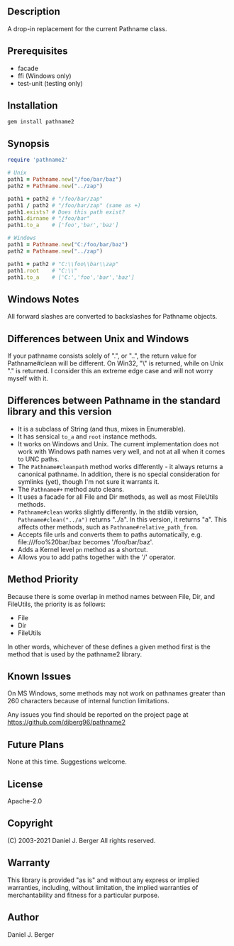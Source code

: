 ## Description
A drop-in replacement for the current Pathname class.

## Prerequisites
* facade
* ffi (Windows only)
* test-unit (testing only)
   
## Installation
`gem install pathname2`

## Synopsis
```ruby
require 'pathname2'

# Unix
path1 = Pathname.new("/foo/bar/baz")
path2 = Pathname.new("../zap")

path1 + path2 # "/foo/bar/zap"
path1 / path2 # "/foo/bar/zap" (same as +)
path1.exists? # Does this path exist?
path1.dirname # "/foo/bar"
path1.to_a    # ['foo','bar','baz']

# Windows
path1 = Pathname.new("C:/foo/bar/baz")
path2 = Pathname.new("../zap")

path1 + path2 # "C:\\foo\\bar\\zap"
path1.root    # "C:\\"
path1.to_a    # ['C:','foo','bar','baz']
```

## Windows Notes
All forward slashes are converted to backslashes for Pathname objects.

## Differences between Unix and Windows
  If your pathname consists solely of ".", or "..", the return
  value for Pathname#clean will be different. On Win32, "\\" is returned,
  while on Unix "." is returned.  I consider this an extreme edge case and
  will not worry myself with it.

## Differences between Pathname in the standard library and this version
* It is a subclass of String (and thus, mixes in Enumerable).
* It has sensical `to_a` and `root` instance methods.
* It works on Windows and Unix. The current implementation does not work
  with Windows path names very well, and not at all when it comes to UNC
  paths.
* The `Pathname#cleanpath` method works differently - it always returns
  a canonical pathname. In addition, there is no special consideration
  for symlinks (yet), though I'm not sure it warrants it.
* The `Pathname#+` method auto cleans.
* It uses a facade for all File and Dir methods, as well as most FileUtils
  methods.
* `Pathname#clean` works slightly differently. In the stdlib version,
  `Pathname#clean("../a")` returns "../a". In this version, it returns "a".
  This affects other methods, such as `Pathname#relative_path_from`.
* Accepts file urls and converts them to paths automatically, e.g.
  file:///foo%20bar/baz becomes '/foo/bar/baz'.
* Adds a Kernel level `pn` method as a shortcut.
* Allows you to add paths together with the '/' operator.
     
## Method Priority
Because there is some overlap in method names between File, Dir, and
FileUtils, the priority is as follows:
   
* File
* Dir
* FileUtils
   
In other words, whichever of these defines a given method first is the
method that is used by the pathname2 library.
   
## Known Issues
On MS Windows, some methods may not work on pathnames greater than 260
characters because of internal function limitations.
   
Any issues you find should be reported on the project page at
https://github.com/djberg96/pathname2

## Future Plans
None at this time. Suggestions welcome.
   
## License
Apache-2.0
   
## Copyright
(C) 2003-2021 Daniel J. Berger
All rights reserved.

## Warranty
This library is provided "as is" and without any express or
implied warranties, including, without limitation, the implied
warranties of merchantability and fitness for a particular purpose.

## Author
Daniel J. Berger
